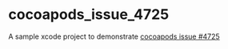# cocoapods_issue_4725

A sample xcode project to demonstrate [cocoapods issue #4725](https://github.com/CocoaPods/CocoaPods/issues/4725)
